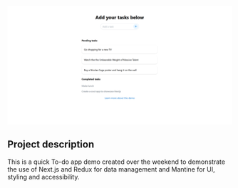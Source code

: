 <p align="center">
  <img src="https://github.com/PeanutButte7/todo-app/blob/master/assets/preview.png">
</p>


## Project description
This is a quick To-do app demo created over the weekend to demonstrate the use of Next.js and Redux for data management and Mantine for UI, styling and accessibility.
